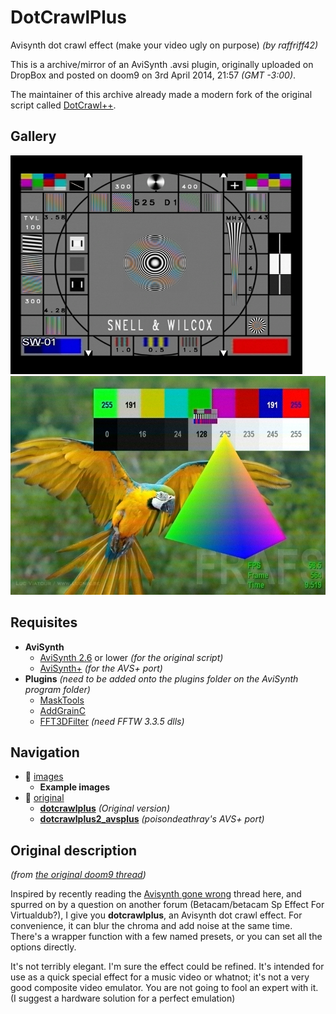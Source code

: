 # DotCrawlPlus
Avisynth dot crawl effect (make your video ugly on purpose)
*(by raffriff42)*

This is a archive/mirror of an AviSynth .avsi plugin, originally uploaded on DropBox and posted on doom9 on 3rd April 2014, 21:57 *(GMT -3:00)*.

The maintainer of this archive already made a modern fork of the original script called [DotCrawl++](https://github.com/rgm89git/DotCrawlPlusPlus).

## Gallery

<img src="https://github.com/rgm89git/dotcrawlplus/blob/main/images/dotcrawlplus-sw-01b-mild.jpg?raw=true" height="350">
<img src="https://github.com/rgm89git/dotcrawlplus/blob/main/images/frafs-testpatt-01e-heavy.jpg?raw=true" height="350">

## Requisites

- **AviSynth**
    - [AviSynth 2.6](http://sourceforge.net/projects/avisynth2/) or lower *(for the original script)*
    - [AviSynth+](https://github.com/AviSynth/AviSynthPlus/releases) *(for the AVS+ port)*
- **Plugins** *(need to be added onto the plugins folder on the AviSynth program folder)*
    - [MaskTools](https://github.com/pinterf/masktools/releases/)
    - [AddGrainC](https://github.com/pinterf/AddGrainC/releases)
    - [FFT3DFilter](https://github.com/pinterf/fft3dfilter/releases) *(need FFTW 3.3.5 dlls)*

## Navigation

- :file_folder: [images](https://github.com/rgm89git/dotcrawlplus/tree/main/images)
    - **Example images**
- :file_folder: [original](https://github.com/rgm89git/dotcrawlplus/tree/main/original)
    - **[dotcrawlplus](https://github.com/rgm89git/dotcrawlplus/blob/main/original/dotcrawlplus.avsi)** *(Original version)*
    - **[dotcrawlplus2_avsplus](https://github.com/rgm89git/dotcrawlplus/blob/main/original/dotcrawlplus2_avsplus.avsi)** *(poisondeathray's AVS+ port)*

## Original description
*(from [the original doom9 thread](https://forum.doom9.org/showthread.php?t=170433))*

Inspired by recently reading the [Avisynth gone wrong](http://forum.doom9.org/showthread.php?t=144861) thread here, and spurred on by a question on another forum (Betacam/betacam Sp Effect For Virtualdub?), I give you **dotcrawlplus**, an Avisynth dot crawl effect. For convenience, it can blur the chroma and add noise at the same time. There's a wrapper function with a few named presets, or you can set all the options directly.

It's not terribly elegant. I'm sure the effect could be refined. It's intended for use as a quick special effect for a music video or whatnot; it's not a very good composite video emulator. You are not going to fool an expert with it. (I suggest a hardware solution for a perfect emulation)
